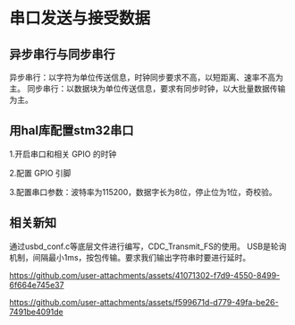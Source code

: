 # 串口发送与接受数据

## 异步串行与同步串行

异步串行：以字符为单位传送信息，时钟同步要求不高，以短距离、速率不高为主。
同步串行：以数据块为单位传送信息，要求有同步时钟，以大批量数据传输为主。

## 用hal库配置stm32串口

1.开启串口和相关 GPIO 的时钟

2.配置 GPIO 引脚

3.配置串口参数：波特率为115200，数据字长为8位，停止位为1位，奇校验。

## 相关新知

通过usbd_conf.c等底层文件进行编写，CDC_Transmit_FS的使用。
USB是轮询机制，间隔最小1ms，按包传输。要求我们输出字符串时要进行延时。

https://github.com/user-attachments/assets/41071302-f7d9-4550-8499-6f664e745e37



https://github.com/user-attachments/assets/f599671d-d779-49fa-be26-7491be4091de


